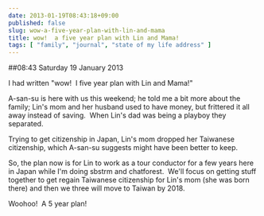 ```yaml
---
date: 2013-01-19T08:43:18+09:00
published: false
slug: wow-a-five-year-plan-with-lin-and-mama
title: wow!  a five year plan with Lin and Mama!
tags: [ "family", "journal", "state of my life address" ]
---
```


##08:43 Saturday 19 January 2013

I had written "wow!  I five year plan with Lin and Mama!"

A-san-su is here with us this weekend; he told me a bit more about the family; Lin's mom and her husband used to have money, but frittered it all away instead of saving.  When Lin's dad was being a playboy they separated.

Trying to get citizenship in Japan, Lin's mom dropped her Taiwanese citizenship, which A-san-su suggests might have been better to keep.

So, the plan now is for Lin to work as a tour conductor for a few years here in Japan while I'm doing sbstrm and chatforest.  We'll focus on getting stuff together to get regain Taiwanese citizenship for Lin's mom (she was born there) and then we three will move to Taiwan by 2018.

Woohoo!  A 5 year plan!
